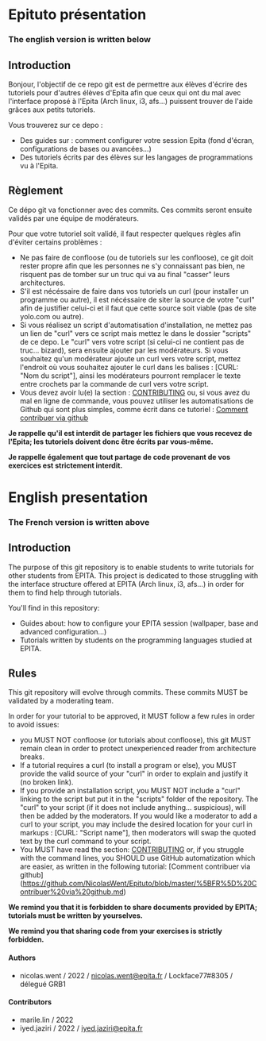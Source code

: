# Epituto présentation

### The english version is written below

## Introduction

Bonjour, l'objectif de ce repo git est de permettre aux élèves d'écrire des tutoriels pour d'autres élèves d'Epita afin que ceux qui ont du mal avec l'interface proposé à l'Epita (Arch linux, i3, afs...) puissent trouver de l'aide grâces aux petits tutoriels.

Vous trouverez sur ce depo :
* Des guides sur : comment configurer votre session Epita (fond d'écran, configurations de bases ou avancées...)
* Des tutoriels écrits par des élèves sur les langages de programmations vu à l'Epita.

## Règlement

Ce dépo git va fonctionner avec des commits. Ces commits seront ensuite validés par une équipe de modérateurs.

Pour que votre tutoriel soit validé, il faut respecter quelques règles afin d'éviter certains problèmes :
* Ne pas faire de confloose (ou de tutoriels sur les confloose), ce git doit rester propre afin que les personnes ne s'y connaissant pas bien, ne risquent pas de tomber sur un truc qui va au final "casser" leurs architectures.
* S'il est nécéssaire de faire dans vos tutoriels un curl (pour installer un programme ou autre), il est nécéssaire de siter la source de votre "curl" afin de justifier celui-ci et il faut que cette source soit viable (pas de site yolo.com ou autre).
* Si vous réalisez un script d'automatisation d'installation, ne mettez pas un lien de "curl" vers ce script mais mettez le dans le dossier "scripts" de ce depo. Le "curl" vers votre script (si celui-ci ne contient pas de truc... bizard), sera ensuite ajouter par les modérateurs. Si vous souhaitez qu'un modérateur ajoute un curl vers votre script, mettez l'endroit où vous souhaitez ajouter le curl dans les balises : [CURL: "Nom du script"], ainsi les modérateurs pourront remplacer le texte entre crochets par la commande de curl vers votre script.
* Vous devez avoir lu(e) la section : [CONTRIBUTING](https://github.com/NicolasWent/Epituto/blob/master/CONTRIBUTING.md) ou, si vous avez du mal en ligne de commande, vous pouvez utiliser les automatisations de Github qui sont plus simples, comme écrit dans ce tutoriel : [Comment contribuer via github](https://github.com/NicolasWent/Epituto/blob/master/%5BFR%5D%20Contribuer%20via%20github.md)

**Je rappelle qu'il est interdit de partager les fichiers que vous recevez de l'Epita; les tutoriels doivent donc être écrits par vous-même.**

**Je rappelle également que tout partage de code provenant de vos exercices est strictement interdit.**


# English presentation

### The French version is written above

## Introduction

The purpose of this git repository is to enable students to write tutorials for other students from EPITA. This project is dedicated to those struggling with the interface structure offered at EPITA (Arch linux, i3, afs...) in order for them to find help through tutorials.

You'll find in this repository:
* Guides about: how to configure your EPITA session (wallpaper, base and advanced configuration...)
* Tutorials written by students on the programming languages studied at EPITA.

## Rules

This git repository will evolve through commits. These commits MUST be validated by a moderating team.

In order for your tutorial to be approved, it MUST follow a few rules in order to avoid issues:
* you MUST NOT confloose (or tutorials about confloose), this git MUST remain clean in order to protect unexperienced reader from architecture breaks.
* If a tutorial requires a curl (to install a program or else), you MUST provide the valid source of your "curl" in order to explain and justify it (no broken link).
* If you provide an installation script, you MUST NOT include a "curl" linking to the script but put it in the "scripts" folder of the repository. The "curl" to your script (if it does not include anything... suspicious), will then be added by the moderators. If you would like a moderator to add a curl to your script, you may include the desired location for your curl in markups :  [CURL: "Script name"], then moderators will swap the quoted text by the curl command to your script.
* You MUST have read the section: [CONTRIBUTING](https://github.com/NicolasWent/Epituto/blob/master/CONTRIBUTING.md) or, if you struggle with the command lines, you SHOULD use GitHub automatization which are easier, as written in the following tutorial: [Comment contribuer via github] (https://github.com/NicolasWent/Epituto/blob/master/%5BFR%5D%20Contribuer%20via%20github.md)


**We remind you that it is forbidden to share documents provided by EPITA; tutorials must be written by yourselves.**

**We remind you that sharing code from your exercises is strictly forbidden.**

#### Authors
* nicolas.went / 2022 / nicolas.went@epita.fr / Lockface77#8305 / délegué GRB1

#### Contributors
* marile.lin / 2022
* iyed.jaziri / 2022 / iyed.jaziri@epita.fr
